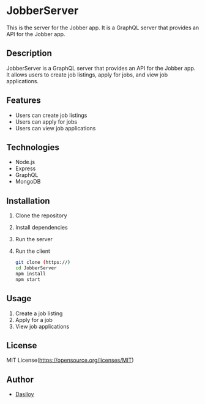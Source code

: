 # JobberServer

This is the server for the Jobber app. It is a GraphQL server that provides an API for the Jobber app.

## Description

JobberServer is a GraphQL server that provides an API for the Jobber app. It allows users to create job listings, apply for jobs, and view job applications.

## Features

- Users can create job listings
- Users can apply for jobs
- Users can view job applications


## Technologies

- Node.js
- Express
- GraphQL
- MongoDB


## Installation

1. Clone the repository
2. Install dependencies
3. Run the server
4. Run the client
   
   ```bash
   git clone (https://)
   cd JobberServer
   npm install
   npm start
   ```

## Usage

1. Create a job listing
2. Apply for a job
3. View job applications

## License

MIT License(https://opensource.org/licenses/MIT)

## Author

- [Dasiloy]()
